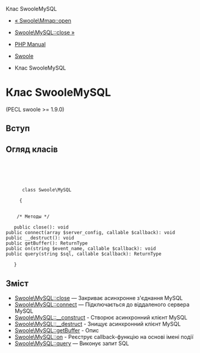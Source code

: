 Клас SwooleMySQL

-   [« Swoole\\Mmap::open](swoole-mmap.open.html)
    
-   [Swoole\\MySQL::close »](swoole-mysql.close.html)
    
-   [PHP Manual](index.html)
    
-   [Swoole](book.swoole.html)
    
-   Клас SwooleMySQL
    

# Клас SwooleMySQL

(PECL swoole >= 1.9.0)

## Вступ

## Огляд класів

```classsynopsis



    
     
      class Swoole\MySQL
     
     {


    /* Методы */
    
   public close(): void
public connect(array $server_config, callable $callback): void
public __destruct(): void
public getBuffer(): ReturnType
public on(string $event_name, callable $callback): void
public query(string $sql, callable $callback): ReturnType

   }
```

## Зміст

-   [Swoole\\MySQL::close](swoole-mysql.close.html) — Закриває асинхронне з'єднання MySQL
-   [Swoole\\MySQL::connect](swoole-mysql.connect.html) — Підключається до віддаленого сервера MySQL
-   [Swoole\\MySQL::\_\_construct](swoole-mysql.construct.html) - Створює асинхронний клієнт MySQL
-   [Swoole\\MySQL::\_\_destruct](swoole-mysql.destruct.html) - Знищує асинхронний клієнт MySQL
-   [Swoole\\MySQL::getBuffer](swoole-mysql.getbuffer.html) - Опис
-   [Swoole\\MySQL::on](swoole-mysql.on.html) - Реєструє callback-функцію на основі імені події
-   [Swoole\\MySQL::query](swoole-mysql.query.html) — Виконує запит SQL